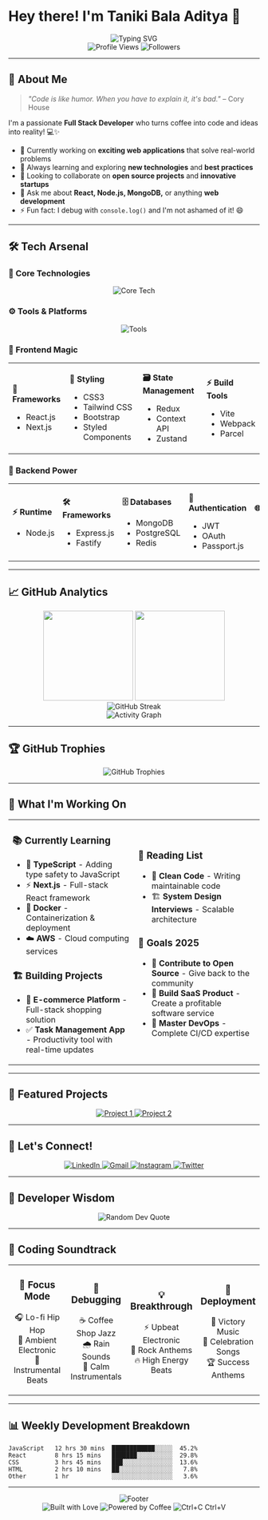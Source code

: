 # Hey there! I'm Taniki Bala Aditya 👋

<div align="center">
  <img src="https://readme-typing-svg.herokuapp.com?font=Fira+Code&size=30&duration=3000&pause=1000&color=36BCF7&center=true&vCenter=true&width=600&lines=Full+Stack+Web+Developer;MERN+Stack+Enthusiast;Clean+Code+Advocate;Always+Learning+New+Tech" alt="Typing SVG" />
</div>

<div align="center">
  <img src="https://komarev.com/ghpvc/?username=Balaaditya04&label=Profile%20Views&color=36BCF7&style=flat-square" alt="Profile Views" />
  <img src="https://img.shields.io/github/followers/Balaaditya04?label=Followers&style=flat-square&color=36BCF7" alt="Followers" />
</div>

---

## 🚀 About Me

> *"Code is like humor. When you have to explain it, it's bad."* – Cory House

I'm a passionate **Full Stack Developer** who turns coffee into code and ideas into reality! 💻✨

- 🔭 Currently working on **exciting web applications** that solve real-world problems
- 🌱 Always learning and exploring **new technologies** and **best practices**
- 👯 Looking to collaborate on **open source projects** and **innovative startups**
- 💬 Ask me about **React, Node.js, MongoDB,** or anything **web development**
- ⚡ Fun fact: I debug with `console.log()` and I'm not ashamed of it! 😄

---

## 🛠️ Tech Arsenal

### 🎯 Core Technologies
<div align="center">
  <img src="https://skillicons.dev/icons?i=js,ts,react,nodejs,express,mongodb,html,css" alt="Core Tech" />
</div>

### ⚙️ Tools & Platforms
<div align="center">
  <img src="https://skillicons.dev/icons?i=git,github,vscode,docker,aws,figma,postman,npm" alt="Tools" />
</div>

### 🎨 Frontend Magic
<table>
<tr>
<td>

**🚀 Frameworks**
- React.js
- Next.js

</td>
<td>

**🎨 Styling**
- CSS3
- Tailwind CSS
- Bootstrap
- Styled Components

</td>
<td>

**🗃️ State Management**
- Redux
- Context API
- Zustand

</td>
<td>

**⚡ Build Tools**
- Vite
- Webpack
- Parcel

</td>
</tr>
</table>

### 🔧 Backend Power
<table>
<tr>
<td>

**⚡ Runtime**
- Node.js

</td>
<td>

**🛠️ Frameworks**
- Express.js
- Fastify

</td>
<td>

**🗄️ Databases**
- MongoDB
- PostgreSQL
- Redis

</td>
<td>

**🔐 Authentication**
- JWT
- OAuth
- Passport.js

</td>
<td>

**🌐 APIs**
- REST
- GraphQL

</td>
</tr>
</table>

---

## 📈 GitHub Analytics

<div align="center">
  <img height="180em" src="https://github-readme-stats.vercel.app/api?username=Balaaditya04&show_icons=true&theme=tokyonight&include_all_commits=true&count_private=true&hide_border=true&bg_color=0D1117&title_color=36BCF7&icon_color=36BCF7&text_color=c9d1d9"/>
  <img height="180em" src="https://github-readme-stats.vercel.app/api/top-langs/?username=Balaaditya04&layout=compact&theme=tokyonight&hide_border=true&bg_color=0D1117&title_color=36BCF7&text_color=c9d1d9"/>
</div>

<div align="center">
  <img src="https://github-readme-streak-stats.herokuapp.com/?user=Balaaditya04&theme=tokyonight&hide_border=true&background=0D1117&stroke=36BCF7&ring=36BCF7&fire=36BCF7&currStreakLabel=36BCF7" alt="GitHub Streak" />
</div>

<div align="center">
  <img src="https://github-readme-activity-graph.vercel.app/graph?username=Balaaditya04&theme=tokyo-night&hide_border=true&bg_color=0D1117&color=36BCF7&line=36BCF7&point=FFFFFF" alt="Activity Graph" />
</div>

---

## 🏆 GitHub Trophies

<div align="center">
  <img src="https://github-profile-trophy.vercel.app/?username=Balaaditya04&theme=tokyonight&no-frame=true&no-bg=true&margin-w=4&row=1" alt="GitHub Trophies" />
</div>

---

## 💼 What I'm Working On

<table>
<tr>
<td width="50%">

### 📚 Currently Learning
- 🔷 **TypeScript** - Adding type safety to JavaScript
- ⚡ **Next.js** - Full-stack React framework
- 🐳 **Docker** - Containerization & deployment
- ☁️ **AWS** - Cloud computing services

### 🏗️ Building Projects
- 🛒 **E-commerce Platform** - Full-stack shopping solution
- ✅ **Task Management App** - Productivity tool with real-time updates

</td>
<td width="50%">

### 📖 Reading List
- 📕 **Clean Code** - Writing maintainable code
- 🏗️ **System Design Interviews** - Scalable architecture

### 🎯 Goals 2025
- 🤝 **Contribute to Open Source** - Give back to the community
- 💼 **Build SaaS Product** - Create a profitable software service
- 🚀 **Master DevOps** - Complete CI/CD expertise

</td>
</tr>
</table>

---

## 🌟 Featured Projects

<div align="center">
  <a href="https://github.com/Balaaditya04/project1">
    <img src="https://github-readme-stats.vercel.app/api/pin/?username=Balaaditya04&repo=project1&theme=tokyonight&hide_border=true&bg_color=0D1117&title_color=36BCF7&text_color=c9d1d9" alt="Project 1" />
  </a>
  <a href="https://github.com/Balaaditya04/project2">
    <img src="https://github-readme-stats.vercel.app/api/pin/?username=Balaaditya04&repo=project2&theme=tokyonight&hide_border=true&bg_color=0D1117&title_color=36BCF7&text_color=c9d1d9" alt="Project 2" />
  </a>
</div>

---

## 🤝 Let's Connect!

<div align="center">
  <a href="https://www.linkedin.com/in/taniki-bala-aditya/">
    <img src="https://img.shields.io/badge/LinkedIn-0077B5?style=for-the-badge&logo=linkedin&logoColor=white" alt="LinkedIn" />
  </a>
  <a href="mailto:aditya.taninki@gmail.com">
    <img src="https://img.shields.io/badge/Gmail-D14836?style=for-the-badge&logo=gmail&logoColor=white" alt="Gmail" />
  </a>
  <a href="https://www.instagram.com/bala_aditya/">
    <img src="https://img.shields.io/badge/Instagram-E4405F?style=for-the-badge&logo=instagram&logoColor=white" alt="Instagram" />
  </a>
  <a href="https://twitter.com/yourusername">
    <img src="https://img.shields.io/badge/Twitter-1DA1F2?style=for-the-badge&logo=twitter&logoColor=white" alt="Twitter" />
  </a>
</div>

---

## 💭 Developer Wisdom

<div align="center">
  <img src="https://quotes-github-readme.vercel.app/api?type=horizontal&theme=tokyonight" alt="Random Dev Quote" />
</div>

---

## 🎵 Coding Soundtrack

<table>
<tr>
<td align="center" width="25%">

### 🎯 Focus Mode
🎧 Lo-fi Hip Hop<br/>
🌊 Ambient Electronic<br/>
🎹 Instrumental Beats

</td>
<td align="center" width="25%">

### 🐛 Debugging
☕ Coffee Shop Jazz<br/>
🌧️ Rain Sounds<br/>
🎼 Calm Instrumentals

</td>
<td align="center" width="25%">

### 💡 Breakthrough
⚡ Upbeat Electronic<br/>
🎸 Rock Anthems<br/>
🔥 High Energy Beats

</td>
<td align="center" width="25%">

### 🚀 Deployment
🎉 Victory Music<br/>
🎊 Celebration Songs<br/>
🏆 Success Anthems

</td>
</tr>
</table>

---

## 📊 Weekly Development Breakdown

<!--START_SECTION:waka-->
```text
JavaScript   12 hrs 30 mins  ████████████░░░░░  45.2%
React        8 hrs 15 mins   ███████░░░░░░░░░░  29.8%
CSS          3 hrs 45 mins   ███░░░░░░░░░░░░░░  13.6%
HTML         2 hrs 10 mins   ██░░░░░░░░░░░░░░░   7.8%
Other        1 hr            ░░░░░░░░░░░░░░░░░   3.6%
```
<!--END_SECTION:waka-->

---

<div align="center">
  <img src="https://capsule-render.vercel.app/api?type=waving&color=gradient&height=100&section=footer&text=Thanks%20for%20visiting!&fontSize=20&fontAlignY=75&desc=Let's%20build%20something%20amazing%20together&descAlignY=55&descAlign=50" alt="Footer" />
</div>

<div align="center">
  <img src="https://forthebadge.com/images/badges/built-with-love.svg" alt="Built with Love" />
  <img src="https://forthebadge.com/images/badges/powered-by-coffee.svg" alt="Powered by Coffee" />
  <img src="https://forthebadge.com/images/badges/ctrl-c-ctrl-v.svg" alt="Ctrl+C Ctrl+V" />
</div>
